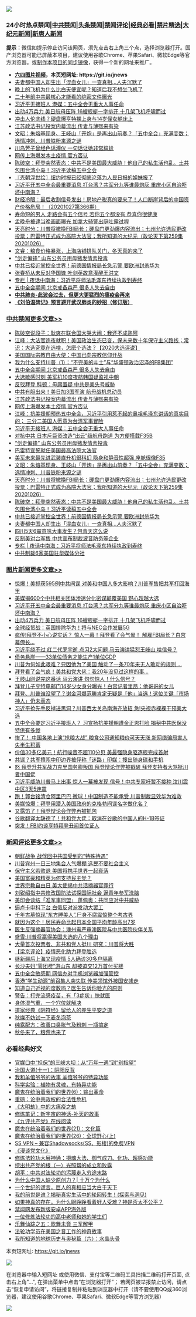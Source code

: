 ![](https://raw.githubusercontent.com/fqnews/bnews/master/64photo/fqnews-qr.jpg)

<div id="tt">
<h3>24小时热点禁闻|<a href="#%E4%B8%AD%E5%85%B1%E7%A6%81%E9%97%BB%E6%9B%B4%E5%A4%9A%E6%96%87%E7%AB%A0">中共禁闻</a>|<a href="#%E5%9B%BE%E7%89%87%E6%96%B0%E9%97%BB%E6%9B%B4%E5%A4%9A%E6%96%87%E7%AB%A0">头条禁闻</a>|<a href="#%E6%96%B0%E9%97%BB%E8%AF%84%E8%AE%BA%E6%9B%B4%E5%A4%9A%E6%96%87%E7%AB%A0">禁闻评论|<a href="#%E5%BF%85%E7%9C%8B%E7%BB%8F%E5%85%B8%E5%A5%BD%E6%96%87">经典必看|<a href="/video.md#%E7%A6%81%E7%89%87%E7%B2%BE%E9%80%89">禁片精选</a>|<a href="https://github.com/fqnews/djy/blob/master/gb/nf1351518.md#1">大纪元新闻</a>|<a href="https://github.com/fqnews/ntdtv/blob/master/gb/prog204.md#1">新唐人新闻</a></h3>
<div><b>提示：</b>微信如提示停止访问该网页，须先点击右上角三个点，选择浏览器打开。国产浏览器可能已屏蔽本项目，建议使用谷歌Chrome、苹果Safari、微软Edge等官方浏览器。或<a href="https://github.com/fqnews/bnews/blob/master/%E5%88%B6%E4%BD%9Cgit%E7%A6%81%E9%97%BB%E9%95%9C%E5%83%8F.md">制作本项目的同步镜像</a>，获得一个新的网址来推广。</div>
<ul>
<li><b><a href="http://d1.bdrive.tk/64.mp4" target="_blank">六四图片视频</a>，本页短网址: https://git.io/jnews</b></li>
<li><a href="/cbnews/20201027/1420771.md">夫妻都中国人却生出「混血女儿」一查真相…人夫沉默了</a></li>
<li><a href="/funmedia/20201027/1420805.md">晚上的飞机为什么比白天便宜呢？知道后我不想坐飞机了</a></li>
<li><a href="/comments/20201027/1420737.md">二十年前中共最核心才能看的绝密文件曝光</a></li>
<li><a href="/cbnews/20201027/1421009.md">习近平无接班人 港媒：五中全会无重大人事任命</a></li>
<li><a href="/topimagenews/20201027/1420910.md">出动4万兵力 美日航母压阵 16艘舰艇一字排开 十几架飞机呼啸而过</a></li>
<li><a href="/comments/20201027/1420721.md">冲击人伦底线？硬盘爆亨特裸上身与14岁侄女躺床上</a></li>
<li><a href="/cbnews/20201027/1421074.md">江苏政法书记投案内幕流出 传妻与薄熙来有染</a></li>
<li><a href="/cbnews/20201027/1420855.md">文昭：朱熔基现身、王岐山「开炮」是再出山前奏？「五中全会」充满变数；选情冲刺、川普铁粉来源之谜</a></li>
<li><a href="/cnnews/20201027/1420897.md">川岛芳子曾经色诱溥仪 一句话让她非常尴尬</a></li>
<li><a href="/cbnews/20201027/1421035.md">网传上海爆发本土疫情 官方否认</a></li>
<li><a href="/cbnews/20201027/1420819.md">陈破空：拜登突然表态：中共不是美国最大威胁！他自己的私生活也乱。土共包围台湾小岛！习近平读稿五中全会</a></li>
<li><a href="/ssgc/20201027/1420784.md">〖兲朝浮世绘〗纽约时报已经彻底沦落为人民日报的姐妹报了</a></li>
<li><a href="/topimagenews/20201027/1421239.md">习近平开五中全会最重要消息 打台湾？共军分九等谁最炮灰 重庆小区自治吓坏中南海？</a></li>
<li><a href="/bannedvideo/20201027/1421023.md">财经冷眼：最后收割信号发出！房地产税真的要来了！人口断崖背后的中国资产价格危局！（20201027第366期）</a></li>
<li><a href="/health/20201027/1420792.md">寿命短的男人 走路会有五个信号 若你五个都没有 恭喜你很健康</a></li>
<li><a href="/cnnews/20201027/1420953.md">孟晚舟被逮当晚画面曝光 加拿大骑警出庭吐露过程</a></li>
<li><a href="/cbnews/20201027/1420835.md">天亮时分：川普将撤换FBI局长；硬盘门更劲爆内容流出；七州允许选民更改投票；巴雷特正式成为高院大法官；我所知道的大纪元（政论天下第259集 20201026）</a></li>
<li><a href="/bannedvideo/20201027/1421076.md">文睿：粮食价格暴涨，上海店铺排队关门，冬天真的来了</a></li>
<li><a href="/cbnews/20201027/1421003.md">“剑走偏锋” 山东公务员用母猪发情素投毒</a></li>
<li><a href="/cbnews/20201027/1420801.md">中共已接近掌控全世界！前德国情报局长急示警 要欧洲封杀华为</a></li>
<li><a href="/cnnews/20201027/1420999.md">张春桥从未反对华国锋 叶剑英故意灌醉王洪文</a></li>
<li><a href="/cbnews/20201027/1420731.md">专栏 | 夜话中南海：习近平将师法毛泽东持续执政到寿终</a></li>
<li><a href="/cbnews/20201027/1421133.md">五中全会期间 北京戒备森严 很多人失去自由</a></li>
<li><b><a href="/comments/20200211/1275071.md" target="_blank">中共肺炎-此波会过去，但更大更猛烈的瘟疫会再来</a></b></li>
<li><b><a href="/comments/20200207/1272816.md" target="_blank">《刘伯温碑记》预言避开武汉肺炎的妙招（修订版）</a></b></li>
</ul>
</div>

<div class="catlist">
<h3><a href="/cbnews/" target="_blank">中共禁闻</a><span><a href="/cbnews/" target="_blank" rel="nofollow">更多文章>></a></span></h3>
<ul>
<li><a href="/cbnews/20201028/1421340.md" target="_blank">陈破空说段子：耿爽在联合国大哭大闹：我还不成熟阿</a></li>
<li><a href="/cbnews/20201028/1421295.md" target="_blank">江峰：大法官连夜就职！美国政治生态已变，保未来数十年保守主义路线；常识：大选究竟在选啥，怎麽个选法？【2020大选评说】</a></li>
<li><a href="/cbnews/20201027/1421292.md" target="_blank">美国国际宗教自由大使：中国已向宗教信仰开战</a></li>
<li><a href="/cbnews/20201027/1421033.md" target="_blank">我为什么支持川普（1）：“不完美的斗士”与“华盛顿政治沼泽的FB集团”</a></li>
<li><a href="/cbnews/20201027/1421133.md" target="_blank">五中全会期间 北京戒备森严 很多人失去自由</a></li>
<li><a href="/cbnews/20201027/1421111.md" target="_blank">大选敏感时刻 美军机10度夜航韩国疑监视中朝</a></li>
<li><a href="/cbnews/20201027/1421110.md" target="_blank">反驳拜登 科顿：毋庸置疑 中共是美头号威胁</a></li>
<li><a href="/cbnews/20201027/1421090.md" target="_blank">中共有胆出来！美日加3国军演 航母战机总动员</a></li>
<li><a href="/cbnews/20201027/1421074.md" target="_blank">江苏政法书记投案内幕流出 传妻与薄熙来有染</a></li>
<li><a href="/cbnews/20201027/1421035.md" target="_blank">网传上海爆发本土疫情 官方否认</a></li>
<li><a href="/cbnews/20201027/1421022.md" target="_blank">江峰：抗美援朝预热五中全会，习近平引用惹不起的鼻祖毛泽东讲话的真实目的； 三分二美国人愿意为台湾军事冒险</a></li>
<li><a href="/cbnews/20201027/1421009.md" target="_blank">习近平无接班人 港媒：五中全会无重大人事任命</a></li>
<li><a href="/cbnews/20201027/1421008.md" target="_blank">对抗中共 日本斥巨资改造“出云”级航母跑道 为方便搭载F35B</a></li>
<li><a href="/cbnews/20201027/1421003.md" target="_blank">“剑走偏锋” 山东公务员用母猪发情素投毒</a></li>
<li><a href="/cbnews/20201027/1420980.md" target="_blank">巴雷特宣誓就任美国最高法院大法官</a></li>
<li><a href="/cbnews/20201027/1420860.md" target="_blank">美军未来最先进武装直升机很科幻 隐身和静音性超强 座舱很像F35</a></li>
<li><a href="/cbnews/20201027/1420855.md" target="_blank">文昭：朱熔基现身、王岐山「开炮」是再出山前奏？「五中全会」充满变数；选情冲刺、川普铁粉来源之谜</a></li>
<li><a href="/cbnews/20201027/1420835.md" target="_blank">天亮时分：川普将撤换FBI局长；硬盘门更劲爆内容流出；七州允许选民更改投票；巴雷特正式成为高院大法官；我所知道的大纪元（政论天下第259集 20201026）</a></li>
<li><a href="/cbnews/20201027/1420819.md" target="_blank">陈破空：拜登突然表态：中共不是美国最大威胁！他自己的私生活也乱。土共包围台湾小岛！习近平读稿五中全会</a></li>
<li><a href="/cbnews/20201027/1420801.md" target="_blank">中共已接近掌控全世界！前德国情报局长急示警 要欧洲封杀华为</a></li>
<li><a href="/cbnews/20201027/1420771.md" target="_blank">夫妻都中国人却生出「混血女儿」一查真相…人夫沉默了</a></li>
<li><a href="/cbnews/20201027/1420750.md" target="_blank">四川5天6震意味大事发生？包青天这么说</a></li>
<li><a href="/cbnews/20201027/1420738.md" target="_blank">反制美对台军售 中共宣布制裁波音防务等企业</a></li>
<li><a href="/cbnews/20201027/1420731.md" target="_blank">专栏 | 夜话中南海：习近平将师法毛泽东持续执政到寿终</a></li>
<li><a href="/cbnews/20201027/1420729.md" target="_blank">中共制裁6家美国驻华媒体分社</a></li>

</ul>
</div>
<div class="catlist">
<h3><a href="/topimagenews/" target="_blank">图片新闻</a><span><a href="/topimagenews/" target="_blank" rel="nofollow">更多文章>></a></span></h3>
<ul>
<li><a href="/topimagenews/20201028/1421324.md" target="_blank">惊爆！美抓获595例中共间谍 对美和中国人多大影响？川普军售把共军打回海里</a></li>
<li><a href="/topimagenews/20201028/1421323.md" target="_blank">美媒揭600个中共相关团体渗透分化密谋颠覆美国 野心超越大选</a></li>
<li><a href="/topimagenews/20201027/1421239.md" target="_blank">习近平开五中全会最重要消息 打台湾？共军分九等谁最炮灰 重庆小区自治吓坏中南海？</a></li>
<li><a href="/topimagenews/20201027/1420910.md" target="_blank">出动4万兵力 美日航母压阵 16艘舰艇一字排开 十几架飞机呼啸而过</a></li>
<li><a href="/topimagenews/20201027/1420728.md" target="_blank">全球经贸战：英国排除华为！将与NEC合作发展5G</a></li>
<li><a href="/topimagenews/20201026/1420667.md" target="_blank">疯传!拜登不小心说实话？ 惊人一幕！拜登看了会气晕！ 解雇FBI局长？白宫幕僚长&#8230;</a></li>
<li><a href="/topimagenews/20201026/1420612.md" target="_blank">习近平绕不过 红二代罗宇逝 点习2大问题 马云演讲猛怼王岐山 啥信号？</a></li>
<li><a href="/topimagenews/20201026/1420478.md" target="_blank">债务悬崖——33单位债务才能生产1单位GDP</a></li>
<li><a href="/topimagenews/20201026/1420441.md" target="_blank">川普为何如此艰难？只因他为了美国 触动了一条70年来无人敢动的规则 &#8230;</a></li>
<li><a href="/topimagenews/20201026/1420440.md" target="_blank">拜登看了会气疯！美共和党大佬：我20年没见过这样的事…</a></li>
<li><a href="/topimagenews/20201026/1420376.md" target="_blank">王岐山刚说完这番话 马云演讲 句句惊人！什么信号？</a></li>
<li><a href="/comments/20201026/1420284.md" target="_blank">拜登儿子亨特电邮门14岁少女身分曝光！白宫记者里昂：他哥哥的女儿</a></li>
<li><a href="/topimagenews/20201026/1420234.md" target="_blank">拜登、川普谁没望了？谢金河爆范畴肯定无疑是「他」当选！这位关键「市场神人」仍未表态</a></li>
<li><a href="/topimagenews/20201026/1420202.md" target="_blank">习近平抢先手反掉进黑洞？川普西太关岛南海齐放招 急!央视赤裸裸干预美大选</a></li>
<li><a href="/topimagenews/20201025/1420116.md" target="_blank">五中全会要定习近平接班人？ 习宣扬抗美援朝遭金正恩打脸 揭秘中共医保没特供有多惨</a></li>
<li><a href="/topimagenews/20201025/1420081.md" target="_blank">惨了！ 中国各地上演“抢粮大战” 粮食公司通知粮价可天天涨 新网络骗局害人失半生积蓄</a></li>
<li><a href="/topimagenews/20201025/1419905.md" target="_blank">价值30多亿美元！航行噪音不超110分贝 美最强隐身驱逐舰完成首射</a></li>
<li><a href="/topimagenews/20201025/1419885.md" target="_blank">共谍？共军擅闯中印边界被俘称「迷路」印媒：搜出随身碟和手机</a></li>
<li><a href="/topimagenews/20201025/1419696.md" target="_blank">怒 拜登升共军战力克里国务卿叛国 拜登辩论作弊被戳破 拜登支持者大骂挺川者中国佬</a></li>
<li><a href="/topimagenews/20201024/1419632.md" target="_blank">习近平威胁川普马上出事 惊人一幕被发现 信号！中共专家吁暂不接种 汶川震中区3天5连震</a></li>
<li><a href="/topimagenews/20201024/1419580.md" target="_blank">跑！郭台铭清仓阿里巴巴 微球！中国制造不能承受 川普制裁显效华为难救</a></li>
<li><a href="/topimagenews/20201024/1419448.md" target="_blank">美媒惊爆：拜登用潜入美国政府的克格勃间谍名字做化名？</a></li>
<li><a href="/topimagenews/20201024/1419418.md" target="_blank">又露馅了！拜登辩论会作弊再被抓包</a></li>
<li><a href="/topimagenews/20201024/1419395.md" target="_blank">谷歌翻译太缺德了！共和党大佬：取消在谷歌的中国人的H-1B签证</a></li>
<li><a href="/topimagenews/20201024/1419394.md" target="_blank">突发！FBI约谈亨特拜登丑闻首位证人</a></li>

</ul>
</div>
<div class="catlist">
<h3><a href="/comments/" target="_blank">新闻评论</a><span><a href="/comments/" target="_blank" rel="nofollow">更多文章>></a></span></h3>
<ul>
<li><a href="/comments/20201028/1421322.md" target="_blank">朝鲜战争 战俘回中共国受到的“特殊待遇”</a></li>
<li><a href="/comments/20201028/1421317.md" target="_blank">川普宾州一日三地集会人气爆棚 选民不要社会主义</a></li>
<li><a href="/comments/20201028/1421306.md" target="_blank">保守主义若败退 美国将携手世界一起衰落</a></li>
<li><a href="/comments/20201028/1421305.md" target="_blank">美国富豪和精英为何支持民主党？</a></li>
<li><a href="/comments/20201027/1421290.md" target="_blank">世界宗教自由日 美大使揭中共活摘器官罪行</a></li>
<li><a href="/comments/20201027/1421264.md" target="_blank">刘锐绍指中共修改国防法试探国际社会 逼青年参军洗脑</a></li>
<li><a href="/comments/20201027/1421250.md" target="_blank">美印会谈结「准军事同盟」 蓬佩奥：共同应对中共威胁</a></li>
<li><a href="/comments/20201027/1421249.md" target="_blank">逼卢卡申科下台 白俄反对派发动大罢工</a></li>
<li><a href="/comments/20201027/1421248.md" target="_blank">千年古墓惊现“东方睡美人”,尸身不腐震惊整个考古界</a></li>
<li><a href="/comments/20201027/1421247.md" target="_blank">就因为这个！居民寿命比起日本全国平均年龄高出7岁</a></li>
<li><a href="/comments/20201027/1421233.md" target="_blank">医生反强摘器官协会：澳州需严审澳医院与中共医院伙伴关系</a></li>
<li><a href="/comments/20201027/1421213.md" target="_blank">盛雪:川普将赢得美国大选的八个理由</a></li>
<li><a href="/comments/20201027/1421152.md" target="_blank">大量首次投票者、非共和党人挺川 研究：川普将大胜</a></li>
<li><a href="/comments/20201027/1421141.md" target="_blank">【梁京评论】疫情恶化助力拜登胜选</a></li>
<li><a href="/comments/20201027/1421124.md" target="_blank">继新疆后上海又现疫情 5人确诊30多户隔离</a></li>
<li><a href="/comments/20201027/1421079.md" target="_blank">长沙夫妇“零团费”游山东 却被迫交12万首付买楼</a></li>
<li><a href="/comments/20201027/1421051.md" target="_blank">五中全会敏感期 网信办对手机浏览器加强管控</a></li>
<li><a href="/comments/20201027/1421050.md" target="_blank">香港“学生动源”前召集人突失联 传美领馆外被国安掳走</a></li>
<li><a href="/comments/20201027/1421049.md" target="_blank">知道自己近视的度数吗？医生告诉你验光的原则</a></li>
<li><a href="/comments/20201027/1421048.md" target="_blank">警告：打完流感疫苗，有「3症状」快就医</a></li>
<li><a href="/comments/20201027/1421047.md" target="_blank">身体湿气重，一个穴位就解决</a></li>
<li><a href="/comments/20201027/1421046.md" target="_blank">道家经典《阴符经》留给人的养生平安之道</a></li>
<li><a href="/comments/20201027/1421045.md" target="_blank">秋燥不妨试一下麦冬泡茶</a></li>
<li><a href="/comments/20201027/1421034.md" target="_blank">纯露配方：改善口臭胀气及粉刺 一瓶搞定</a></li>
<li><a href="/comments/20201027/1421028.md" target="_blank">秋冬来了，粮荒也来了</a></li>

</ul>
</div>

<div class="catlist">
<h3>必看经典好文</h3>
<ul>
<li><a href="/cbnews/20200624/1349641.md" target="_blank">官媒口中“担保”的三峡大坝：从“万年一遇”到“别指望”</a></li>
<li><a href="/cbnews/20180317/915893.md" target="_blank">治国大道(十一)：阴阳反背</a></li>
<li><a href="/tculture/20200917/1398046.md" target="_blank">我和羊倌爷爷的故事 羊倌爷爷的特异功能</a></li>
<li><a href="/comments/20200605/783205.md" target="_blank">科学实验：植物有灵魂，有特异功能</a></li>
<li><a href="/topimagenews/20180524/947358.md" target="_blank">魔鬼在统治着我们的世界(6)：输出革命</a></li>
<li><a href="/comments/20200705/783271.md" target="_blank">重磅：论中共政权的合法性危机</a></li>
<li><a href="/comments/20200203/1269785.md" target="_blank">《大明劫》中的大瘟疫之劫</a></li>
<li><a href="/comments/20190418/1115565.md" target="_blank">修炼笔记：新宇宙的神话-补天的故事</a></li>
<li><a href="/bookonline/20131116/201057.md" target="_blank">《九评共产党》在线阅读</a></li>
<li><a href="/comments/20180802/980476.md" target="_blank">魔鬼在统治着我们的世界(21)：文化篇</a></li>
<li><a href="/comments/20181210/1044798.md" target="_blank">魔鬼在统治着我们的世界(26)：全球野心(上)</a></li>
<li><a href="/comments/20191231/1250654.md" target="_blank">SS VPN &#8211; 兼容Shadowsocks(SS、影梭)的免费VPN</a></li>
<li><a href="/comments/20200521/783167.md" target="_blank">《漫谈党文化》</a></li>
<li><a href="/comments/20191203/1234383.md" target="_blank">修炼法轮功大展神通：摄魂大法、御气成刀、化功、超感功能</a></li>
<li><a href="/comments/20200629/1352460.md" target="_blank">挖出共产党的根（一）光照帮的成立和败露</a></li>
<li><a href="/cbnews/20200720/1363328.md" target="_blank">胡平：中共对法轮功的污蔑走入穷途末路</a></li>
<li><a href="/ssgc/20200715/1360940.md" target="_blank">为什么中国人缺少原创力？| 十万个为什么</a></li>
<li><a href="/comments/20200621/1348067.md" target="_blank">一个世纪的谎言，巨人的真相应当大白于天下</a></li>
<li><a href="/comments/20200715/1359453.md" target="_blank">我的前世是谁？揭秘真实生活中的轮回转生！(探索与洞见)</a></li>
<li><a href="/comments/20200623/1346844.md" target="_blank">如果神真的存在，为什么眼睁睁看着好人受难？神是否太不公平？</a></li>
<li><a href="/comments/20200627/783266.md" target="_blank">禁闻网发布新版安卓APP海外版</a></li>
<li><a href="/cbnews/20200702/1354550.md" target="_blank">一位修炼法轮功的高中老师和她的学生们</a></li>
<li><a href="/tculture/20170715/791820.md" target="_blank">乐舞仙踪之五：歌舞未竟 三军解甲</a></li>
<li><a href="/comments/20200511/1326751.md" target="_blank">法轮功学员在美国之音工作的神奇故事</a></li>
<li><a href="/cbnews/20171115/856086.md" target="_blank">我所知道的地球历史与奥秘篇（六）：水晶头骨</a></li>

</ul>
</div>

本页短网址: https://git.io/jnews

![](https://raw.githubusercontent.com/fqnews/bnews/master/64photo/fqnews-qr.jpg)

在浏览器中输入短网址 或使用微信、支付宝等二维码工具扫描二维码打开页面, 点击右上角"...", 在弹出菜单中点击“在浏览器打开”； 若网页被举报禁止访问，请点击“恢复申请访问”，将链接复制并粘贴到浏览器中打开（请不要使用QQ或360浏览器，建议使用谷歌Chrome、苹果Safari、微软Edge等官方浏览器）

![](https://raw.githubusercontent.com/fqnews/bnews/master/64photo/wx.jpg)
